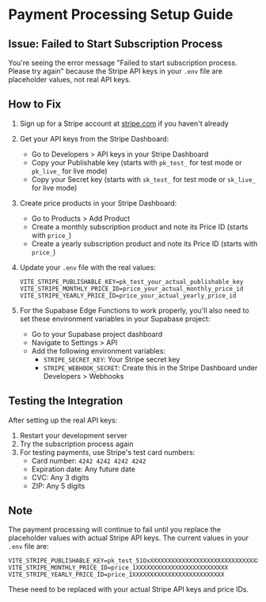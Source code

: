 # Payment Processing Setup Guide

## Issue: Failed to Start Subscription Process

You're seeing the error message "Failed to start subscription process. Please try again" because the Stripe API keys in your `.env` file are placeholder values, not real API keys.

## How to Fix

1. Sign up for a Stripe account at [stripe.com](https://stripe.com) if you haven't already
2. Get your API keys from the Stripe Dashboard:
   - Go to Developers > API keys in your Stripe Dashboard
   - Copy your Publishable key (starts with `pk_test_` for test mode or `pk_live_` for live mode)
   - Copy your Secret key (starts with `sk_test_` for test mode or `sk_live_` for live mode)

3. Create price products in your Stripe Dashboard:
   - Go to Products > Add Product
   - Create a monthly subscription product and note its Price ID (starts with `price_`)
   - Create a yearly subscription product and note its Price ID (starts with `price_`)

4. Update your `.env` file with the real values:
   ```
   VITE_STRIPE_PUBLISHABLE_KEY=pk_test_your_actual_publishable_key
   VITE_STRIPE_MONTHLY_PRICE_ID=price_your_actual_monthly_price_id
   VITE_STRIPE_YEARLY_PRICE_ID=price_your_actual_yearly_price_id
   ```

5. For the Supabase Edge Functions to work properly, you'll also need to set these environment variables in your Supabase project:
   - Go to your Supabase project dashboard
   - Navigate to Settings > API
   - Add the following environment variables:
     - `STRIPE_SECRET_KEY`: Your Stripe secret key
     - `STRIPE_WEBHOOK_SECRET`: Create this in the Stripe Dashboard under Developers > Webhooks

## Testing the Integration

After setting up the real API keys:
1. Restart your development server
2. Try the subscription process again
3. For testing payments, use Stripe's test card numbers:
   - Card number: `4242 4242 4242 4242`
   - Expiration date: Any future date
   - CVC: Any 3 digits
   - ZIP: Any 5 digits

## Note

The payment processing will continue to fail until you replace the placeholder values with actual Stripe API keys. The current values in your `.env` file are:

```
VITE_STRIPE_PUBLISHABLE_KEY=pk_test_51OxXXXXXXXXXXXXXXXXXXXXXXXXXXXXXXXXXXXXXXXXXXXXXXXXXXX
VITE_STRIPE_MONTHLY_PRICE_ID=price_1XXXXXXXXXXXXXXXXXXXXXXXXXX
VITE_STRIPE_YEARLY_PRICE_ID=price_1XXXXXXXXXXXXXXXXXXXXXXXXXX
```

These need to be replaced with your actual Stripe API keys and price IDs.